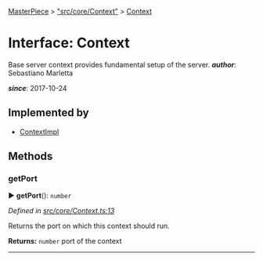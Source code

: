 [MasterPiece](../README.md) > ["src/core/Context"](../modules/_src_core_context_.md) > [Context](../interfaces/_src_core_context_.context.md)



# Interface: Context


Base server context provides fundamental setup of the server.
*__author__*: Sebastiano Marletta

*__since__*: 2017-10-24


## Implemented by

* [ContextImpl](../classes/_src_core_contextimpl_.contextimpl.md)


## Methods
<a id="getport"></a>

###  getPort

► **getPort**(): `number`



*Defined in [src/core/Context.ts:13](https://github.com/smarletta/masterpiece/blob/55a35f5/main/src/core/Context.ts#L13)*



Returns the port on which this context should run.




**Returns:** `number`
port of the context






___


